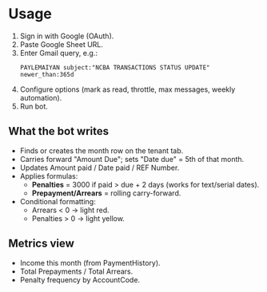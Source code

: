 # Usage
1. Sign in with Google (OAuth).
2. Paste Google Sheet URL.
3. Enter Gmail query, e.g.:
   ```
   PAYLEMAIYAN subject:"NCBA TRANSACTIONS STATUS UPDATE" newer_than:365d
   ```
4. Configure options (mark as read, throttle, max messages, weekly automation).
5. Run bot.

## What the bot writes
- Finds or creates the month row on the tenant tab.
- Carries forward "Amount Due"; sets "Date due" = 5th of that month.
- Updates Amount paid / Date paid / REF Number.
- Applies formulas:
  - **Penalties** = 3000 if paid > due + 2 days (works for text/serial dates).
  - **Prepayment/Arrears** = rolling carry-forward.
- Conditional formatting:
  - Arrears < 0 → light red.
  - Penalties > 0 → light yellow.

## Metrics view
- Income this month (from PaymentHistory).
- Total Prepayments / Total Arrears.
- Penalty frequency by AccountCode.
